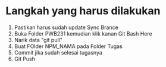 # Langkah yang harus dilakukan
1. Pastikan harus sudah update Sync Brance
2. Buka Folder PWB231 kemudian klik kanan Git Bash Here
3. Narik data "git pull"
4. Buat FOlder NPM_NAMA pada Folder Tugas
5. Commit jika sudah selesai tugasnya
6. Git Push
